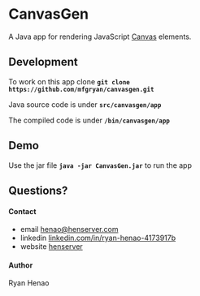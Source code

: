 # CanvasGen

  A Java app for rendering JavaScript [Canvas](https://developer.mozilla.org/en-US/docs/Web/API/Canvas_API) elements.
  


## Development

To work on this app clone **`git clone https://github.com/mfgryan/canvasgen.git`**

Java source code is under **`src/canvasgen/app`**

The compiled code is under **`/bin/canvasgen/app`**

## Demo

Use the jar file **`java -jar CanvasGen.jar`** to run the app
  

## Questions?

  #### Contact
  - email [henao@henserver.com](http://www.henserver.com)
  - linkedin [linkedin.com/in/ryan-henao-4173917b](https://www.linkedin.com/in/ryan-henao-4173917b/)
  - website [henserver](http://www.henserver.com)

  #### Author
  Ryan Henao
